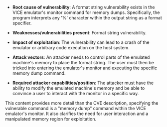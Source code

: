 - **Root cause of vulnerability**: A format string vulnerability exists in the VICE emulator's monitor command for memory dumps. Specifically, the program interprets any '%' character within the output string as a format specifier.

- **Weaknesses/vulnerabilities present**: Format string vulnerability.

- **Impact of exploitation**: The vulnerability can lead to a crash of the emulator or arbitrary code execution on the host system.

- **Attack vectors**: An attacker needs to control parts of the emulated machine's memory to place the format string. The user must then be tricked into entering the emulator's monitor and executing the specific memory dump command.

- **Required attacker capabilities/position**: The attacker must have the ability to modify the emulated machine's memory and be able to convince a user to interact with the monitor in a specific way.

This content provides more detail than the CVE description, specifying the vulnerable command is a "memory dump" command within the VICE emulator's monitor. It also clarifies the need for user interaction and a manipulated memory region for exploitation.
